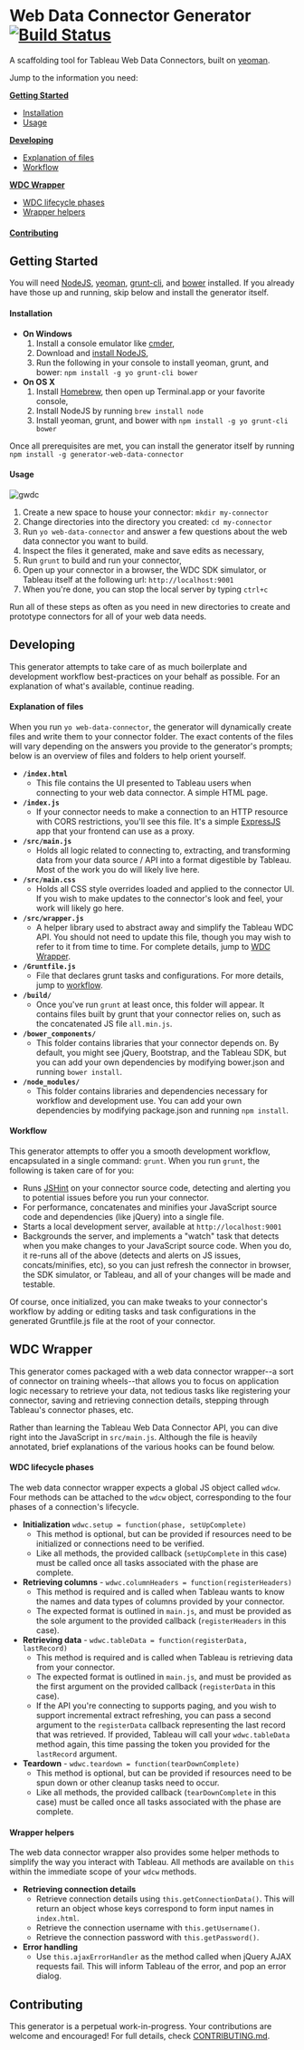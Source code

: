 # Web Data Connector Generator [![Build Status](https://secure.travis-ci.org/tableau-mkt/generator-web-data-connector.png?branch=master)](https://travis-ci.org/tableau-mkt/generator-web-data-connector)

A scaffolding tool for Tableau Web Data Connectors, built on [yeoman][].

Jump to the information you need:

__[Getting Started](#getting-started)__
- [Installation](#installation)
- [Usage](#usage)

__[Developing](#developing)__
- [Explanation of files](#explanation-of-files)
- [Workflow](#workflow)

__[WDC Wrapper](#wdc-wrapper)__
- [WDC lifecycle phases](#wdc-lifecycle-phases)
- [Wrapper helpers](#wrapper-helpers)

#### [Contributing](#contributing)


## Getting Started

You will need [NodeJS][], [yeoman][], [grunt-cli][], and [bower][]  installed.
If you already have those up and running, skip below and install the generator
itself.

#### Installation

- __On Windows__
  1. Install a console emulator like [cmder][],
  1. Download and [install NodeJS][],
  1. Run the following in your console to install yeoman, grunt, and bower:
     `npm install -g yo grunt-cli bower`
- __On OS X__
  1. Install [Homebrew][], then open up Terminal.app or your favorite console,
  1. Install NodeJS by running `brew install node`
  1. Install yeoman, grunt, and bower with `npm install -g yo grunt-cli bower`

Once all prerequisites are met, you can install the generator itself by running
`npm install -g generator-web-data-connector`

#### Usage

![gwdc](https://cloud.githubusercontent.com/assets/3496491/9558059/195c3a9e-4d96-11e5-9ee4-cad64a97c99e.png)

1. Create a new space to house your connector: `mkdir my-connector`
1. Change directories into the directory you created: `cd my-connector`
1. Run `yo web-data-connector` and answer a few questions about the web data
   connector you want to build.
1. Inspect the files it generated, make and save edits as necessary,
1. Run `grunt` to build and run your connector,
1. Open up your connector in a browser, the WDC SDK simulator, or Tableau itself
   at the following url: `http://localhost:9001`
1. When you're done, you can stop the local server by typing `ctrl+c`

Run all of these steps as often as you need in new directories to create and
prototype connectors for all of your web data needs.


## Developing

This generator attempts to take care of as much boilerplate and development
workflow best-practices on your behalf as possible. For an explanation of what's
available, continue reading.

#### Explanation of files

When you run `yo web-data-connector`, the generator will dynamically create
files and write them to your connector folder. The exact contents of the files
will vary depending on the answers you provide to the generator's prompts; below
is an overview of files and folders to help orient yourself.

- __`/index.html`__
  - This file contains the UI presented to Tableau users when connecting to your
    web data connector. A simple HTML page.
- __`/index.js`__
  - If your connector needs to make a connection to an HTTP resource with CORS
    restrictions, you'll see this file. It's a simple [ExpressJS][] app that
    your frontend can use as a proxy.
- __`/src/main.js`__
  - Holds all logic related to connecting to, extracting, and transforming data
    from your data source / API into a format digestible by Tableau. Most of
    the work you do will likely live here.
- __`/src/main.css`__
  - Holds all CSS style overrides loaded and applied to the connector UI. If you
    wish to make updates to the connector's look and feel, your work will likely
    go here.
- __`/src/wrapper.js`__
  - A helper library used to abstract away and simplify the Tableau WDC API. You
    should not need to update this file, though you may wish to refer to it from
    time to time. For complete details, jump to [WDC Wrapper](#wdc-wrapper).
- __`/Gruntfile.js`__
  - File that declares grunt tasks and configurations. For more details, jump to
    [workflow](#workflow).
- __`/build/`__
  - Once you've run `grunt` at least once, this folder will appear. It contains
    files built by grunt that your connector relies on, such as the concatenated
    JS file `all.min.js`.
- __`/bower_components/`__
  - This folder contains libraries that your connector depends on. By default,
    you might see jQuery, Bootstrap, and the Tableau SDK, but you can add your
    own dependencies by modifying bower.json and running `bower install`.
- __`/node_modules/`__
  - This folder contains libraries and dependencies necessary for workflow and
    development use. You can add your own dependencies by modifying package.json
    and running `npm install`.

#### Workflow

This generator attempts to offer you a smooth development workflow, encapsulated
in a single command: `grunt`. When you run `grunt`, the following is taken care
of for you:

- Runs [JSHint][] on your connector source code, detecting and alerting you to
  potential issues before you run your connector.
- For performance, concatenates and minifies your JavaScript source code and
  dependencies (like jQuery) into a single file.
- Starts a local development server, available at `http://localhost:9001`
- Backgrounds the server, and implements a "watch" task that detects when you
  make changes to your JavaScript source code. When you do, it re-runs all of
  the above (detects and alerts on JS issues, concats/minifies, etc), so you
  can just refresh the connector in browser, the SDK simulator, or Tableau, and
  all of your changes will be made and testable.

Of course, once initialized, you can make tweaks to your connector's workflow by
adding or editing tasks and task configurations in the generated Gruntfile.js
file at the root of your connector.


## WDC Wrapper

This generator comes packaged with a web data connector wrapper--a sort of
connector on training wheels--that allows you to focus on application logic
necessary to retrieve your data, not tedious tasks like registering your
connector, saving and retrieving connection details, stepping through Tableau's
connector phases, etc.

Rather than learning the Tableau Web Data Connector API, you can dive right into
the JavaScript in `src/main.js`. Although the file is heavily annotated, brief
explanations of the various hooks can be found below.

#### WDC lifecycle phases

The web data connector wrapper expects a global JS object called `wdcw`. Four
methods can be attached to the `wdcw` object, corresponding to the four phases
of a connection's lifecycle.

- __Initialization__ `wdwc.setup = function(phase, setUpComplete)`
  - This method is optional, but can be provided if resources need to be
    initialized or connections need to be verified.
  - Like all methods, the provided callback (`setUpComplete` in this case) must
    be called once all tasks associated with the phase are complete.
- __Retrieving columns__ - `wdwc.columnHeaders = function(registerHeaders)`
  - This method is required and is called when Tableau wants to know the names
    and data types of columns provided by your connector.
  - The expected format is outlined in `main.js`, and must be provided as the
    sole argument to the provided callback (`registerHeaders` in this case).
- __Retrieving data__ - `wdwc.tableData = function(registerData, lastRecord)`
  - This method is required and is called when Tableau is retrieving data from
    your connector.
  - The expected format is outlined in `main.js`, and must be provided as the
    first argument on the provided callback (`registerData` in this case).
  - If the API you're connecting to supports paging, and you wish to support
    incremental extract refreshing, you can pass a second argument to the
    `registerData` callback representing the last record that was retrieved. If
    provided, Tableau will call your `wdwc.tableData` method again, this time
    passing the token you provided for the `lastRecord` argument.
- __Teardown__ - `wdwc.teardown = function(tearDownComplete)`
  - This method is optional, but can be provided if resources need to be spun
    down or other cleanup tasks need to occur.
  - Like all methods, the provided callback (`tearDownComplete` in this case)
    must be called once all tasks associated with the phase are complete.

#### Wrapper helpers

The web data connector wrapper also provides some helper methods to simplify the
way you interact with Tableau. All methods are available on `this` within the
immediate scope of your `wdcw` methods.

- __Retrieving connection details__
  - Retrieve connection details using `this.getConnectionData()`. This will
    return an object whose keys correspond to form input names in `index.html`.
  - Retrieve the connection username with `this.getUsername()`.
  - Retrieve the connection password with `this.getPassword()`.
- __Error handling__
  - Use `this.ajaxErrorHandler` as the method called when jQuery AJAX requests
    fail. This will inform Tableau of the error, and pop an error dialog.


## Contributing

This generator is a perpetual work-in-progress. Your contributions are welcome
and encouraged! For full details, check [CONTRIBUTING.md](CONTRIBUTING.md).


[yeoman]: http://yeoman.io
[NodeJS]: http://nodejs.org/
[grunt-cli]: http://gruntjs.com/using-the-cli
[bower]: http://bower.io/
[cmder]: http://cmder.net/
[install NodeJS]: http://blog.teamtreehouse.com/install-node-js-npm-windows
[Homebrew]: http://brew.sh/
[ExpressJS]: http://expressjs.com/
[JSHint]: http://jshint.com/about/
